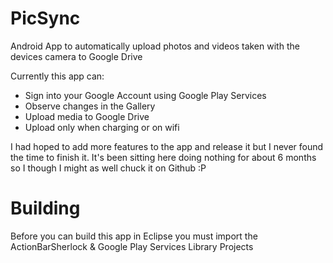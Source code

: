 PicSync
=======

Android App to automatically upload photos and videos taken with the devices camera to Google Drive 

Currently this app can:
* Sign into your Google Account using Google Play Services
* Observe changes in the Gallery
* Upload media to Google Drive
* Upload only when charging or on wifi

I had hoped to add more features to the app and release it but I never found the time to finish it. It's been sitting here doing nothing for about 6 months so I though I might as well chuck it on Github :P

Building 
========

Before you can build this app in Eclipse you must import the ActionBarSherlock & Google Play Services Library Projects
